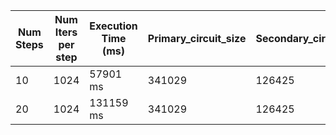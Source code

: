 | Num Steps  | Num Iters per step | Execution Time (ms) | Primary_circuit_size | Secondary_circuit_size |
|------------|--------------------|---------------------|----------------------|------------------------|
| 10         | 1024               | 57901 ms             | 341029                | 126425                  |
| 20         | 1024               | 131159 ms             | 341029                | 126425                  |
